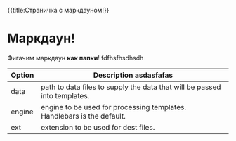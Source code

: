 {{title:Страничка с маркдауном!}}
# Маркдаун!

Фигачим маркдаун __как папки__!
fdfhsfhsdhsdh

| Option | Description asdasfafas |
| ------ | ----------- |
| data   | path to data files to supply the data that will be passed into templates. |
| engine | engine to be used for processing templates. Handlebars is the default. |
| ext    | extension to be used for dest files. |
